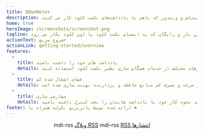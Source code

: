```yaml
---
title: QOwnNotes
description: یادداشت برداری مارک داون متن باز به کار رفته برای لینوکس، مکینتاش و ویندوز که باهم با یادداشت‌های نکست کلود کار می کنند
home: true
heroImage: /screenshots/screenshot.png
tagline: یادداشت برداری مارک داون پرونده با متن ساده و به صورت متن باز و رایگان که به انضمام نکست کلود یا اون کلود بکار می رود
actionText: شروع سریع⬅
actionLink: getting-started/overview
features:
  - 
    title: یادداشت های خود را داشته باشید
    details: تمام یادداشت ها به صورت پرونده های مارک داون با متن ساده در رایانه شما و نه به صورت "وابستگی به فروشنده" ذخیره سازی می شوند. به منظور همگام سازی یادداشت ها در میان ابزارهای مختلف از خدمات همگام سازی نظیر نکست کلود استفاده کنید.
  - 
    title: فضای اشغال شده کم
    details: برنامه بومی که از نظر سرعت و مصرف کم منابع حافظه و پردازنده بهینه سازی شده است.
  - 
    title: سفارشی سازی
    details: با توجه به کاملاً قابل سفارشی سازی و قابل اسکریپت نویسی بودن، می توانید نحوه کار خود با یادداشت هایتان را تحت کنترل داشته باشید.
footer: ارائه شده توسط پاتریزیو بکرله همراه با ❤️
---
```


<div class="rss-block">
    <v-chip outlined><v-icon left>mdi-rss</v-icon> <a href="https://feeds.feedburner.com/QOwnNotesBlog">وبلاگ RSS</a></v-chip>
    <v-chip outlined><v-icon left>mdi-rss</v-icon> <a href="https://feeds.feedburner.com/QOwnNotesReleases">RSS انتشارها</a></v-chip>
</div>

<Poll />

<style>
    .rss-block { text-align: center; margin-bottom: 20px; }
</style>

